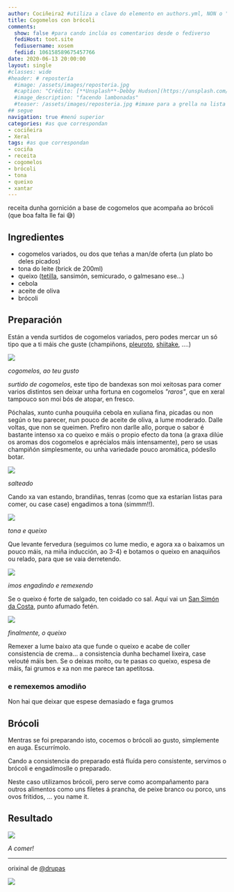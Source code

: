 ```yaml
---
author: Cociñeira2 #utiliza a clave do elemento en authors.yml, NON o "name"
title: Cogomelos con brócoli
comments: 
  show: false #para cando inclúa os comentarios desde o fediverso
  fediHost: toot.site
  fediusername: xosem
  fediid: 106158589675457766
date: 2020-06-13 20:00:00
layout: single
#classes: wide
#header: # repostería
  #image: /assets/images/reposteria.jpg
  #caption: "Crédito: [**Unsplash**-Debby Hudson](https://unsplash.com/photos/O-bFIdjyDOg)"
  #image_description: "facendo lambonadas"
  #teaser: /assets/images/reposteria.jpg #imaxe para a grella na lista
## segue  
navigation: true #menú superior
categories: #as que correspondan
- cociñeira
- Xeral
tags: #as que correspondan
- cociña
- receita
- cogomelos
- brócoli
- tona
- queixo
- xantar
---
```


receita dunha gornición a base de cogomelos que acompaña ao brócoli (que
boa falta lle fai 😅)

## Ingredientes

-   cogomelos variados, ou dos que teñas a man/de oferta (un plato bo
    deles picados)
-   tona do leite (brick de 200ml)
-   queixo ([tetilla](http://queixotetilla.org/gl/), sansimón,
    semicurado, o galmesano ese...)
-   cebola
-   aceite de oliva
-   brócoli

## Preparación

Están a venda surtidos de cogomelos variados, pero podes mercar un só
tipo que a ti máis che guste (champiñons,
[pleuroto](https://gl.wikipedia.org/wiki/Pleuroto),
[shiitake](https://gl.wikipedia.org/wiki/Shiitake), ....)

![](../assets/images/cultivaecome/2020-06-13-cogomelos-con-brocoli-Qr2pvIa.jpg)

*cogomelos, ao teu gusto*

*surtido de cogomelos*, este tipo de bandexas son moi xeitosas para
comer varios distintos sen deixar unha fortuna en cogomelos *"raros"*,
que en xeral tampouco son moi bós de atopar, en fresco.

Póchalas, xunto cunha pouquiña cebola en xuliana fina, picadas ou non
según o teu parecer, nun pouco de aceite de oliva, a lume moderado.
Dalle voltas, que non se queimen. Prefiro non darlle allo, porque o
sabor é bastante intenso xa co queixo e máis o propio efecto da tona (a
graxa dilúe os aromas dos cogomelos e aprécialos máis intensamente),
pero se usas champiñón simplesmente, ou unha variedade pouco aromática,
pódesllo botar.

![](../assets/images/cultivaecome/2020-06-13-cogomelos-con-brocoli-XITuLi6.jpg)

*salteado*

Cando xa van estando, brandiñas, tenras (como que xa estarían listas
para comer, ou case case) engadimos a tona (simmm!!).

![](../assets/images/cultivaecome/2020-06-13-cogomelos-con-brocoli-hv5akqO.jpg)

*tona e queixo*

Que levante fervedura (seguimos co lume medio, e agora xa o baixamos un
pouco máis, na miña inducción, ao 3-4) e botamos o queixo en anaquiños
ou relado, para que se vaia derretendo.

![](../assets/images/cultivaecome/2020-06-13-cogomelos-con-brocoli-HCzQJb4.jpg)

*imos engadindo e remexendo*

Se o queixo é forte de salgado, ten coidado co sal. Aquí vai un [San
Simón da Costa](https://www.sansimondacosta.com), punto afumado fetén.

![](../assets/images/cultivaecome/2020-06-13-cogomelos-con-brocoli-zzdGoYQ.jpg)

*finalmente, o queixo*

Remexer a lume baixo ata que funde o queixo e acabe de coller
consistencia de crema... a consistencia dunha bechamel lixeira, case
velouté máis ben. Se o deixas moito, ou te pasas co queixo, espesa de
máis, fai grumos e xa non me parece tan apetitosa.

### e remexemos amodiño

Non hai que deixar que espese demasiado e faga grumos



## Brócoli

Mentras se foi preparando isto, cocemos o brócoli ao gusto, simplemente
en auga. Escurrímolo.

Cando a consistencia do preparado está fluída pero consistente, servimos
o brócoli e engadímoslle o preparado.

Neste caso utilizamos brócoli, pero serve como acompañamento para outros
alimentos como uns filetes á prancha, de peixe branco ou porco, uns ovos
fritidos, ... you name it.

## Resultado

![](../assets/images/cultivaecome/2020-06-13-cogomelos-con-brocoli-AAB2F3B1-D7CC-A275-287A-ABBE9DDE7060.jpg)

*A comer!*

------------------------------------------------------------------------

orixinal de
[](https://red.confederac.io/@drupas)[@drupas](https://red.confederac.io/@drupas "drupas")

![](../images/2020-06-13-cogomelos-con-brocoli-88px-CC-BY-SA_icon.svg.png)
